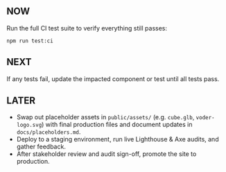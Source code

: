 ## NOW
Run the full CI test suite to verify everything still passes:
```
npm run test:ci
```

## NEXT
If any tests fail, update the impacted component or test until all tests pass.

## LATER
- Swap out placeholder assets in `public/assets/` (e.g. `cube.glb`, `voder-logo.svg`) with final production files and document updates in `docs/placeholders.md`.
- Deploy to a staging environment, run live Lighthouse & Axe audits, and gather feedback.
- After stakeholder review and audit sign-off, promote the site to production.